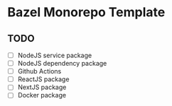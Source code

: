 # Bazel Monorepo Template

## TODO
- [ ] NodeJS service package
- [ ] NodeJS dependency package
- [ ] Github Actions
- [ ] ReactJS package
- [ ] NextJS package
- [ ] Docker package

